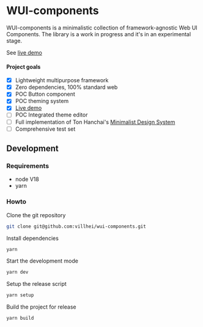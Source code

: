 # WUI-components

WUI-components is a minimalistic collection of framework-agnostic Web UI Components. The library is a work in progress and it's in an experimental stage.

See [live demo](https://villhei.github.io/wui-components/)

#### Project goals

- [x] Lightweight multipurpose framework
- [x] Zero dependencies, 100% standard web
- [x] POC Button component
- [x] POC theming system
- [x] [Live demo](https://villhei.github.io/wui-components/)
- [ ] POC Integrated theme editor
- [ ] Full implementation of Ton Hanchai's [Minimalist Design System](https://www.figma.com/community/file/994442968998465538/Minimalist-Design-System)
- [ ] Comprehensive test set

## Development

### Requirements

- node V18
- yarn

### Howto

Clone the git repository

```bash
git clone git@github.com:villhei/wui-components.git
```

Install dependencies

```bash
yarn
```

Start the development mode

```bash
yarn dev
```

Setup the release script

```bash
yarn setup
```

Build the project for release

```bash
yarn build
```
